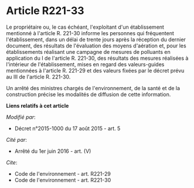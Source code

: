 # Article R221-33

Le propriétaire ou, le cas échéant, l'exploitant d'un établissement mentionné à l'article R. 221-30 informe les personnes qui
fréquentent l'établissement, dans un délai de trente jours après la réception du dernier document, des résultats de
l'évaluation des moyens d'aération et, pour les établissements réalisant une campagne de mesures de polluants en application
du I de l'article R. 221-30, des résultats des mesures réalisées à l'intérieur de l'établissement, mises en regard des
valeurs-guides mentionnées à l'article R. 221-29 et des valeurs fixées par le décret prévu au III de l'article R. 221-30. 

Un arrêté des ministres chargés de l'environnement, de la santé et de la construction précise les modalités de diffusion de
cette information.

**Liens relatifs à cet article**

_Modifié par_:

  - Décret n°2015-1000 du 17 août 2015 - art. 5

_Cité par_:

  - Arrêté du 1er juin 2016 - art. (V)

_Cite_:

  - Code de l'environnement - art. R221-29
  - Code de l'environnement - art. R221-30
